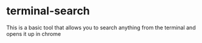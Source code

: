 # terminal-search
This is a basic tool that allows you to search anything from the terminal and opens it up in chrome
